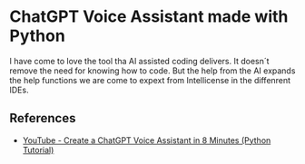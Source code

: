 # ChatGPT Voice Assistant made with Python

I have come to love the tool tha AI assisted coding delivers. It doesn´t remove the need for knowing how to code. But the help from the AI expands the help functions we are come to expext from Intellicense in the diffenrent IDEs.

## References
* [YouTube - Create a ChatGPT Voice Assistant in 8 Minutes (Python Tutorial)](https://www.youtube.com/watch?v=8z8Cobsvc9k)
